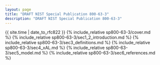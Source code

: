```yaml
---
layout: page
title: "DRAFT NIST Special Publication 800-63-3"
description: "DRAFT NIST Special Publication 800-63-3"
---
```


{{ site.time | date_to_rfc822 }}
{% include_relative sp800-63-3/cover.md %}
{% include_relative sp800-63-3/sec1_2_introduction.md %}
{% include_relative sp800-63-3/sec3_definitions.md %}
{% include_relative sp800-63-3/sec4_xAL.md %}
{% include_relative sp800-63-3/sec5_model.md %}
{% include_relative sp800-63-3/sec6_references.md %}
